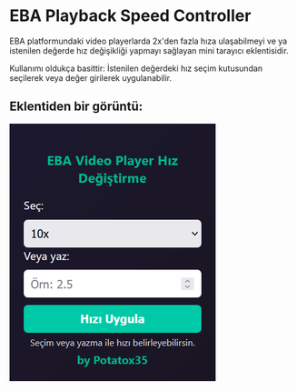 
# EBA Playback Speed Controller

EBA platformundaki video playerlarda 2x'den fazla hıza ulaşabilmeyi ve ya istenilen değerde hız değişikliği yapmayı sağlayan mini tarayıcı eklentisidir.

Kullanımı oldukça basittir: İstenilen değerdeki hız seçim kutusundan seçilerek veya değer girilerek uygulanabilir.


## Eklentiden bir görüntü:

![Örnek](images/ornekimage.png)


